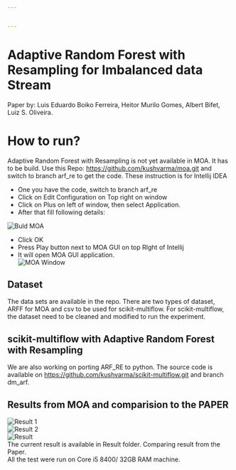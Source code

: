```yaml
---


---
```


<h1 id="adaptive-random-forest-with-resampling-for-imbalanced-data-stream">Adaptive Random Forest with Resampling for Imbalanced data Stream</h1>
<p>Paper by: Luis Eduardo Boiko Ferreira, Heitor Murilo Gomes, Albert Bifet, Luiz S. Oliveira.</p>
<h1 id="how-to-run">How to run?</h1>
<p>Adaptive Random Forest with Resampling is not yet available in MOA. It has to be build. Use this Repo: <a href="https://github.com/kushvarma/moa.git">https://github.com/kushvarma/moa.git</a> and switch to branch arf_re to get the code. These instruction is for Intellij IDEA</p>
<ul>
<li>One you have the code, switch to branch arf_re</li>
<li>Click on Edit Configuration on Top right on window</li>
<li>Click on Plus on left of window, then select Application.</li>
<li>After that fill following details:</li>
</ul>
<p><img src="https://i.ibb.co/r75pQtZ/moa-build.png" alt="Buld MOA"></p>
<ul>
<li>Click OK</li>
<li>Press Play button next to MOA GUI on top RIght of Intellij</li>
<li>It will open MOA GUI application.<br>
<img src="https://i.ibb.co/C8jm7KL/MOA.png" alt="MOA Window"></li>
</ul>
<h2 id="dataset">Dataset</h2>
<p>The data sets are available in the repo. There are two types of dataset, ARFF for MOA and csv to be used for scikit-multiflow. For scikit-multiflow, the dataset need to be cleaned and modified to run the experiment.</p>
<h2 id="scikit-multiflow-with-adaptive-random-forest-with-resampling">scikit-multiflow with Adaptive Random Forest with Resampling</h2>
<p>We are also working on porting ARF_RE to python. The source code is available on <a href="https://github.com/kushvarma/scikit-multiflow.git">https://github.com/kushvarma/scikit-multiflow.git</a> and branch dm_arf.</p>
<h2 id="results-from-moa-and-comparision-to-the-paper">Results from MOA and comparision to the PAPER</h2>
<p><img src="https://i.ibb.co/R04WChf/result1.png" alt="Result 1"><br>
<img src="https://i.ibb.co/1Q7N9nf/result-2.png" alt="Result 2"><br>
<img src="https://i.ibb.co/R04WChf/result1.png" alt="Result"><br>
The current result is available in Result folder. Comparing result from the Paper.<br>
All the test were run on Core i5 8400/ 32GB RAM machine.</p>

<!--stackedit_data:
eyJoaXN0b3J5IjpbLTE1MTEyMTE0NDJdfQ==
-->